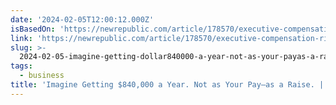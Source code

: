 ```yaml
---
date: '2024-02-05T12:00:12.000Z'
isBasedOn: 'https://newrepublic.com/article/178570/executive-compensation-rising-congress'
link: 'https://newrepublic.com/article/178570/executive-compensation-rising-congress'
slug: >-
  2024-02-05-imagine-getting-dollar840000-a-year-not-as-your-payas-a-raise-or-the-new-repu
tags:
  - business
title: 'Imagine Getting $840,000 a Year. Not as Your Pay—as a Raise. | The New Repu'
---
```


